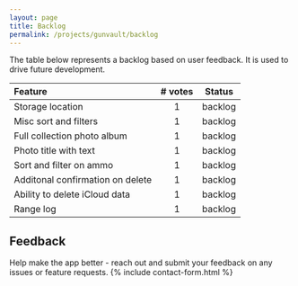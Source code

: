 ```yaml
---
layout: page
title: Backlog
permalink: /projects/gunvault/backlog
---
```


The table below represents a backlog based on user feedback. It is used to drive future development.

| Feature | # votes | Status |
| :--- | :---: | :---: |
| Storage location | 1 | backlog |
| Misc sort and filters | 1 | backlog |
| Full collection photo album | 1 | backlog |
| Photo title with text | 1 | backlog |
| Sort and filter on ammo | 1 | backlog |
| Additonal confirmation on delete | 1 | backlog |
| Ability to delete iCloud data | 1 | backlog |
| Range log | 1 | backlog |

## Feedback

Help make the app better - reach out and submit your feedback on any issues or feature requests.
{% include contact-form.html %}
